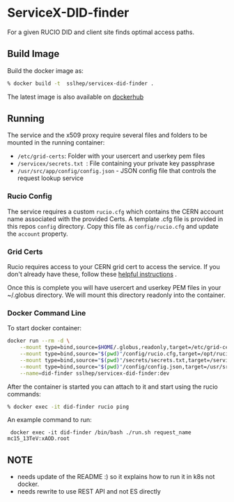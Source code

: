 # ServiceX-DID-finder

For a given RUCIO DID and client site finds optimal access paths.

## Build Image
Build the docker image as:
```bash
% docker build -t  sslhep/servicex-did-finder .
```

The latest image is also available on [dockerhub](https://cloud.docker.com/u/sslhep/repository/docker/sslhep/servicex-did-finder
)

## Running
The service and the x509 proxy require several files and folders to be mounted
in the running container:
* `/etc/grid-certs`: Folder with your usercert and userkey pem files
* `/servicex/secrets.txt `: File containing your private key passphrase
* `/usr/src/app/config/config.json` - JSON config file that controls the request
lookup service

### Rucio Config
The service requires a custom `rucio.cfg` which contains the CERN account name
associated with the provided Certs. A template .cfg file is provided in this
repos `config` directory. Copy this file as `config/rucio.cfg` and update the 
`account` property. 

### Grid Certs
Rucio requires access to your CERN grid cert to access the service. If you 
don't already have these, follow 
these [helpful instructions](https://hep.pa.msu.edu/wiki/bin/view/ATLAS_Tier3/GridCert) .

Once this is complete you will have usercert and userkey PEM files in your 
~/.globus directory. We will mount this directory readonly into the container.

### Docker Command Line

To start docker container: 
```bash
docker run --rm -d \
    --mount type=bind,source=$HOME/.globus,readonly,target=/etc/grid-certs \
    --mount type=bind,source="$(pwd)"/config/rucio.cfg,target=/opt/rucio/etc/rucio.cfg \
    --mount type=bind,source="$(pwd)"/secrets/secrets.txt,target=/servicex/secrets.txt \
    --mount type=bind,source="$(pwd)"/config/config.json,target=/usr/src/app/config/config.json \
    --name=did-finder sslhep/servicex-did-finder:dev 
```

After the container is started you can attach to it and start using the rucio commands:

```bash
% docker exec -it did-finder rucio ping 
```

An example command to run:

``` docker exec -it did-finder /bin/bash ./run.sh request_name mc15_13TeV:xAOD.root```


## NOTE
* needs update of the README :) so it explains how to run it in k8s not docker. 
* needs rewrite to use REST API and not ES directly
